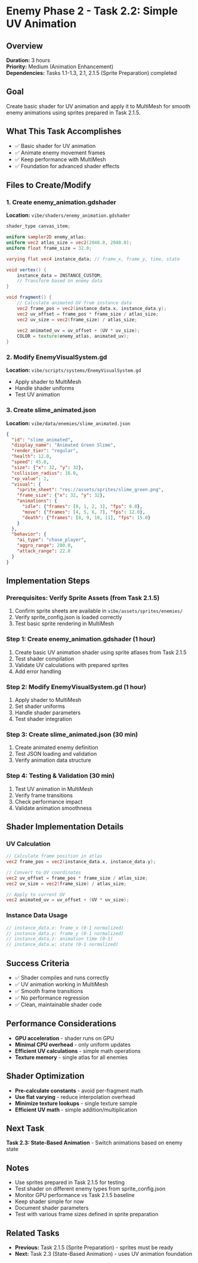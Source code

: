 # Enemy Phase 2 - Task 2.2: Simple UV Animation

## Overview
**Duration:** 3 hours  
**Priority:** Medium (Animation Enhancement)  
**Dependencies:** Tasks 1.1-1.3, 2.1, 2.1.5 (Sprite Preparation) completed  

## Goal
Create basic shader for UV animation and apply it to MultiMesh for smooth enemy animations using sprites prepared in Task 2.1.5.

## What This Task Accomplishes
- ✅ Basic shader for UV animation
- ✅ Animate enemy movement frames
- ✅ Keep performance with MultiMesh
- ✅ Foundation for advanced shader effects

## Files to Create/Modify

### 1. Create enemy_animation.gdshader
**Location:** `vibe/shaders/enemy_animation.gdshader`
```glsl
shader_type canvas_item;

uniform sampler2D enemy_atlas;
uniform vec2 atlas_size = vec2(2048.0, 2048.0);
uniform float frame_size = 32.0;

varying flat vec4 instance_data; // frame_x, frame_y, time, state

void vertex() {
    instance_data = INSTANCE_CUSTOM;
    // Transform based on enemy data
}

void fragment() {
    // Calculate animated UV from instance data
    vec2 frame_pos = vec2(instance_data.x, instance_data.y);
    vec2 uv_offset = frame_pos * frame_size / atlas_size;
    vec2 uv_size = vec2(frame_size) / atlas_size;
    
    vec2 animated_uv = uv_offset + (UV * uv_size);
    COLOR = texture(enemy_atlas, animated_uv);
}
```

### 2. Modify EnemyVisualSystem.gd
**Location:** `vibe/scripts/systems/EnemyVisualSystem.gd`
- Apply shader to MultiMesh
- Handle shader uniforms
- Test UV animation

### 3. Create slime_animated.json
**Location:** `vibe/data/enemies/slime_animated.json`
```json
{
  "id": "slime_animated",
  "display_name": "Animated Green Slime",
  "render_tier": "regular",
  "health": 12.0,
  "speed": 45.0,
  "size": {"x": 32, "y": 32},
  "collision_radius": 16.0,
  "xp_value": 2,
  "visual": {
    "sprite_sheet": "res://assets/sprites/slime_green.png",
    "frame_size": {"x": 32, "y": 32},
    "animations": {
      "idle": {"frames": [0, 1, 2, 3], "fps": 8.0},
      "move": {"frames": [4, 5, 6, 7], "fps": 12.0},
      "death": {"frames": [8, 9, 10, 11], "fps": 15.0}
    }
  },
  "behavior": {
    "ai_type": "chase_player",
    "aggro_range": 280.0,
    "attack_range": 22.0
  }
}
```

## Implementation Steps

### Prerequisites: Verify Sprite Assets (from Task 2.1.5)
1. Confirm sprite sheets are available in `vibe/assets/sprites/enemies/`
2. Verify sprite_config.json is loaded correctly
3. Test basic sprite rendering in MultiMesh

### Step 1: Create enemy_animation.gdshader (1 hour)
1. Create basic UV animation shader using sprite atlases from Task 2.1.5
2. Test shader compilation
3. Validate UV calculations with prepared sprites
4. Add error handling

### Step 2: Modify EnemyVisualSystem.gd (1 hour)
1. Apply shader to MultiMesh
2. Set shader uniforms
3. Handle shader parameters
4. Test shader integration

### Step 3: Create slime_animated.json (30 min)
1. Create animated enemy definition
2. Test JSON loading and validation
3. Verify animation data structure

### Step 4: Testing & Validation (30 min)
1. Test UV animation in MultiMesh
2. Verify frame transitions
3. Check performance impact
4. Validate animation smoothness

## Shader Implementation Details

### UV Calculation
```glsl
// Calculate frame position in atlas
vec2 frame_pos = vec2(instance_data.x, instance_data.y);

// Convert to UV coordinates
vec2 uv_offset = frame_pos * frame_size / atlas_size;
vec2 uv_size = vec2(frame_size) / atlas_size;

// Apply to current UV
vec2 animated_uv = uv_offset + (UV * uv_size);
```

### Instance Data Usage
```glsl
// instance_data.x: frame_x (0-1 normalized)
// instance_data.y: frame_y (0-1 normalized)
// instance_data.z: animation time (0-1)
// instance_data.w: state (0-1 normalized)
```

## Success Criteria
- ✅ Shader compiles and runs correctly
- ✅ UV animation working in MultiMesh
- ✅ Smooth frame transitions
- ✅ No performance regression
- ✅ Clean, maintainable shader code

## Performance Considerations
- **GPU acceleration** - shader runs on GPU
- **Minimal CPU overhead** - only uniform updates
- **Efficient UV calculations** - simple math operations
- **Texture memory** - single atlas for all enemies

## Shader Optimization
- **Pre-calculate constants** - avoid per-fragment math
- **Use flat varying** - reduce interpolation overhead
- **Minimize texture lookups** - single texture sample
- **Efficient UV math** - simple addition/multiplication

## Next Task
**Task 2.3: State-Based Animation** - Switch animations based on enemy state

## Notes
- Use sprites prepared in Task 2.1.5 for testing
- Test shader on different enemy types from sprite_config.json
- Monitor GPU performance vs Task 2.1.5 baseline
- Keep shader simple for now
- Document shader parameters
- Test with various frame sizes defined in sprite preparation

## Related Tasks
- **Previous:** Task 2.1.5 (Sprite Preparation) - sprites must be ready
- **Next:** Task 2.3 (State-Based Animation) - uses UV animation foundation
